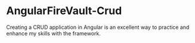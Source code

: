 # AngularFireVault-Crud
Creating a CRUD application in Angular is an excellent way to practice and enhance my skills with the framework.
